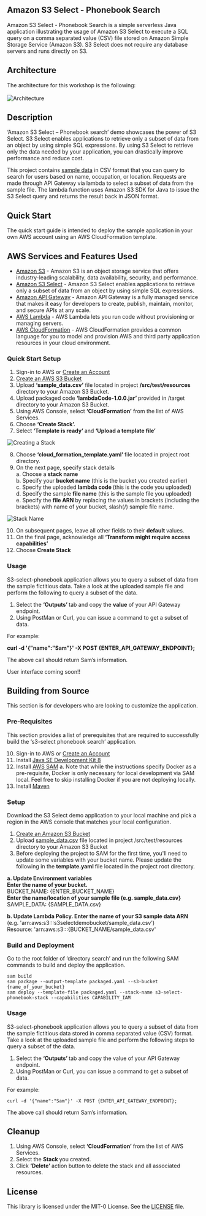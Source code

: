 ## Amazon S3 Select - Phonebook Search
  
Amazon S3 Select - Phonebook Search is a simple serverless Java application illustrating the usage of Amazon S3 Select to execute a SQL query on a comma separated value (CSV) file stored on Amazon Simple Storage Service (Amazon S3). S3 Select does not require any database servers and runs directly on S3.

## Architecture

The architecture for this workshop is the following:
<br><br>
![Architecture](/images/architecture.png)
 
## Description

‘Amazon S3 Select – Phonebook search’ demo showcases the power of S3 Select. S3 Select enables applications to retrieve only a subset of data from an object by using simple SQL expressions. By using S3 Select to retrieve only the data needed by your application, you can drastically improve performance and reduce cost.

This project contains [sample data](/src/test/resources/sample_data.csv) in CSV format that you can query to search for users based on name, occupation, or location. Requests are made through API Gateway via lambda to select a subset of data from the sample file. The lambda function uses Amazon S3 SDK for Java to issue the S3 Select query and returns the result back in JSON format.

## Quick Start

The quick start guide is intended to deploy the sample application in your own AWS account using an AWS CloudFormation template.

## AWS Services and Features Used

* [Amazon S3](https://aws.amazon.com/s3/) - Amazon S3 is an object storage service that offers industry-leading scalability, data availability, security, and performance.
* [Amazon S3 Select](https://docs.aws.amazon.com/AmazonS3/latest/API/API_SelectObjectContent.html) - Amazon S3 Select enables applications to retrieve only a subset of data from an object by using simple SQL expressions.
* [Amazon API Gateway](https://aws.amazon.com/api-gateway/) - Amazon API Gateway is a fully managed service that makes it easy for developers to create, publish, maintain, monitor, and secure APIs at any scale.
* [AWS Lambda](https://aws.amazon.com/lambda/) - AWS Lambda lets you run code without provisioning or managing servers.
* [AWS CloudFormation](https://aws.amazon.com/cloudformation/) - AWS CloudFormation provides a common language for you to model and provision AWS and third party application resources in your cloud environment.

### Quick Start Setup
1.	Sign-in to AWS or [Create an Account](https://us-west-2.console.aws.amazon.com/)
2.	[Create an AWS S3 Bucket](https://docs.aws.amazon.com/AmazonS3/latest/gsg/CreatingABucket.html)
3.	Upload <b>‘sample_data.csv’</b> file located in project <b> /src/test/resources </b> directory to your Amazon S3 Bucket. 
4.	Upload packaged code <b> ‘lambdaCode-1.0.0.jar’ </b>provided in /target directory to your Amazon S3 Bucket.
5.	Using AWS Console, select <b>‘CloudFormation’</b> from the list of AWS Services.
6.	Choose <b> ‘Create Stack’. </b> 
7.	Select <b>‘Template is ready’ </b>and <b>‘Upload a template file’</b>

![Creating a Stack ](/images/createStack.png)

8.	Choose <b>‘cloud_formation_template.yaml’ </b>file located in project root directory.
9.	On the next page, specify stack details<br>
a.	Choose a <b>stack name</b><br>
b.	Specify your <b>bucket name</b> (this is the bucket you created earlier)<br>
c.	Specify the uploaded <b>lambda code </b> (this is the code you uploaded)<br>
d.	Specify the sample <b>file name</b> (this is the sample file you uploaded)<br>
e.	Specify the <b>file ARN </b>by replacing the values in brackets (including the brackets) with name of your bucket, slash(/) sample file name. 

![Stack Name ](/images/stackName.png)
 
10. On subsequent pages, leave all other fields to their <b>default </b> values.
11. On the final page, acknowledge all <b>‘Transform might require access capabilities’</b>
12. Choose <b>Create Stack</b>

### Usage

S3-select-phonebook application allows you to query a subset of data from the sample fictitious data. Take a look at the uploaded sample file and perform the following to query a subset of the data.

1. Select the <b>‘Outputs’ </b>tab and copy the <b>value</b> of your API Gateway endpoint.
2. Using PostMan or Curl, you can issue a command to get a subset of data.

For example:

<b>curl -d '{"name":"Sam"}' -X POST {ENTER_API_GATEWAY_ENDPOINT};</b>

The above call should return Sam’s information.

User interface coming soon!!



## Building from Source 

This section is for developers who are looking to customize the application.

### Pre-Requisites
This section provides a list of prerequisites that are required to successfully build the ‘s3-select phonebook search’ application.

10.	Sign-in to AWS or [Create an Account](https://us-west-2.console.aws.amazon.com/)
11.	Install [Java SE Development Kit 8](http://www.oracle.com/technetwork/java/javase/downloads/jdk8-downloads-2133151.html)
12.	Install [AWS SAM](https://docs.aws.amazon.com/serverless-application-model/latest/developerguide/serverless-sam-cli-install.html)
a.	Note that while the instructions specify Docker as a pre-requisite, Docker is only necessary for local development via SAM local. Feel free to skip installing Docker if you are not deploying locally.
13.	Install [Maven](https://maven.apache.org/install.html)

### Setup

Download the S3 Select demo application to your local machine and pick a region in the AWS console that matches your local configuration.

1.	[Create an Amazon S3 Bucket](https://docs.aws.amazon.com/AmazonS3/latest/gsg/CreatingABucket.html)  
2.	Upload [sample_data.csv](/src/test/resources/sample_data.csv) file located in project /src/test/resources directory to your Amazon S3 Bucket
3.	Before deploying the project to SAM for the first time, you'll need to update some variables with your bucket name. Please update the following in the <b>template.yaml </b>file located in the project root directory.<br>

<b>a.	Update Environment variables</b> <br>
        <b>Enter the name of your bucket.</b> <br>
          BUCKET_NAME: {ENTER_BUCKET_NAME}<br>
         <b> Enter the name/location of your sample file (e.g. sample_data.csv} </b><br>
         SAMPLE_DATA: {SAMPLE_DATA.csv}  <br>

<b>b.	Update Lambda Policy. </b>
       <b>Enter the name of your S3 sample data ARN </b> <br>
       (e.g. 'arn:aws:s3:::s3selectdemobucket/sample_data.csv')<br>
        Resource: 'arn:aws:s3:::{BUCKET_NAME/sample_data.csv'<br>

### Build and Deployment

Go to the root folder of ‘directory search’ and run the following SAM commands to build and deploy the application. 

```
sam build
sam package --output-template packaged.yaml --s3-bucket {name_of_your_bucket}
sam deploy --template-file packaged.yaml --stack-name s3-select-phonebook-stack --capabilities CAPABILITY_IAM
```
### Usage

S3-select-phonebook application allows you to query a subset of data from the sample fictitious data stored in comma separated value (CSV) format. Take a look at the uploaded sample file and perform the following steps to query a subset of the data.

1. Select the <b>‘Outputs’ </b>tab and copy the value of your API Gateway endpoint.
2. Using PostMan or Curl, you can issue a command to get a subset of data.

For example:

`curl -d '{"name":"Sam"}' -X POST {ENTER_API_GATEWAY_ENDPOINT};`

The above call should return Sam’s information.

## Cleanup

1.	Using AWS Console, select <b>‘CloudFormation’ </b>from the list of AWS Services.
2.	Select the <b>Stack </b>you created.
3.	Click <b>‘Delete’ </b>action button to delete the stack and all associated resources. 

## License

This library is licensed under the MIT-0 License. See the [LICENSE](https://github.com/aws-samples/s3-select-phonebook-search/blob/master/LICENSE) file.